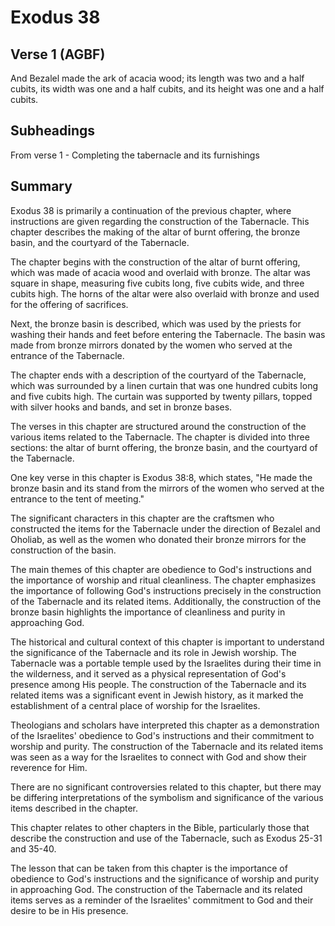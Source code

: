 # Exodus 38

## Verse 1 (AGBF)

And Bezalel made the ark of acacia wood; its length was two and a half cubits, its width was one and a half cubits, and its height was one and a half cubits.

## Subheadings

From verse 1 - Completing the tabernacle and its furnishings

## Summary

Exodus 38 is primarily a continuation of the previous chapter, where instructions are given regarding the construction of the Tabernacle. This chapter describes the making of the altar of burnt offering, the bronze basin, and the courtyard of the Tabernacle.

The chapter begins with the construction of the altar of burnt offering, which was made of acacia wood and overlaid with bronze. The altar was square in shape, measuring five cubits long, five cubits wide, and three cubits high. The horns of the altar were also overlaid with bronze and used for the offering of sacrifices.

Next, the bronze basin is described, which was used by the priests for washing their hands and feet before entering the Tabernacle. The basin was made from bronze mirrors donated by the women who served at the entrance of the Tabernacle.

The chapter ends with a description of the courtyard of the Tabernacle, which was surrounded by a linen curtain that was one hundred cubits long and five cubits high. The curtain was supported by twenty pillars, topped with silver hooks and bands, and set in bronze bases.

The verses in this chapter are structured around the construction of the various items related to the Tabernacle. The chapter is divided into three sections: the altar of burnt offering, the bronze basin, and the courtyard of the Tabernacle.

One key verse in this chapter is Exodus 38:8, which states, "He made the bronze basin and its stand from the mirrors of the women who served at the entrance to the tent of meeting."

The significant characters in this chapter are the craftsmen who constructed the items for the Tabernacle under the direction of Bezalel and Oholiab, as well as the women who donated their bronze mirrors for the construction of the basin.

The main themes of this chapter are obedience to God's instructions and the importance of worship and ritual cleanliness. The chapter emphasizes the importance of following God's instructions precisely in the construction of the Tabernacle and its related items. Additionally, the construction of the bronze basin highlights the importance of cleanliness and purity in approaching God.

The historical and cultural context of this chapter is important to understand the significance of the Tabernacle and its role in Jewish worship. The Tabernacle was a portable temple used by the Israelites during their time in the wilderness, and it served as a physical representation of God's presence among His people. The construction of the Tabernacle and its related items was a significant event in Jewish history, as it marked the establishment of a central place of worship for the Israelites.

Theologians and scholars have interpreted this chapter as a demonstration of the Israelites' obedience to God's instructions and their commitment to worship and purity. The construction of the Tabernacle and its related items was seen as a way for the Israelites to connect with God and show their reverence for Him.

There are no significant controversies related to this chapter, but there may be differing interpretations of the symbolism and significance of the various items described in the chapter.

This chapter relates to other chapters in the Bible, particularly those that describe the construction and use of the Tabernacle, such as Exodus 25-31 and 35-40.

The lesson that can be taken from this chapter is the importance of obedience to God's instructions and the significance of worship and purity in approaching God. The construction of the Tabernacle and its related items serves as a reminder of the Israelites' commitment to God and their desire to be in His presence.